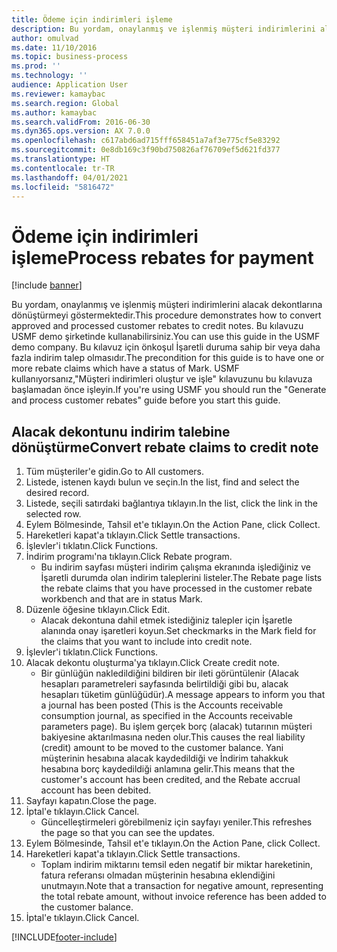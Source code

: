 ```yaml
---
title: Ödeme için indirimleri işleme
description: Bu yordam, onaylanmış ve işlenmiş müşteri indirimlerini alacak dekontlarına dönüştürmeyi göstermektedir.
author: omulvad
ms.date: 11/10/2016
ms.topic: business-process
ms.prod: ''
ms.technology: ''
audience: Application User
ms.reviewer: kamaybac
ms.search.region: Global
ms.author: kamaybac
ms.search.validFrom: 2016-06-30
ms.dyn365.ops.version: AX 7.0.0
ms.openlocfilehash: c617abd6ad715fff658451a7af3e775cf5e83292
ms.sourcegitcommit: 0e8db169c3f90bd750826af76709ef5d621fd377
ms.translationtype: HT
ms.contentlocale: tr-TR
ms.lasthandoff: 04/01/2021
ms.locfileid: "5816472"
---
```

# <a name="process-rebates-for-payment"></a><span data-ttu-id="01d95-103">Ödeme için indirimleri işleme</span><span class="sxs-lookup"><span data-stu-id="01d95-103">Process rebates for payment</span></span>

[!include [banner](../../includes/banner.md)]

<span data-ttu-id="01d95-104">Bu yordam, onaylanmış ve işlenmiş müşteri indirimlerini alacak dekontlarına dönüştürmeyi göstermektedir.</span><span class="sxs-lookup"><span data-stu-id="01d95-104">This procedure demonstrates how to convert approved and processed customer rebates to credit notes.</span></span> <span data-ttu-id="01d95-105">Bu kılavuzu USMF demo şirketinde kullanabilirsiniz.</span><span class="sxs-lookup"><span data-stu-id="01d95-105">You can use this guide in the USMF demo company.</span></span> <span data-ttu-id="01d95-106">Bu kılavuz için önkoşul İşaretli duruma sahip bir veya daha fazla indirim talep olmasıdır.</span><span class="sxs-lookup"><span data-stu-id="01d95-106">The precondition for this guide is to have one or more rebate claims which have a status of Mark.</span></span> <span data-ttu-id="01d95-107">USMF kullanıyorsanız,"Müşteri indirimleri oluştur ve işle" kılavuzunu bu kılavuza başlamadan önce işleyin.</span><span class="sxs-lookup"><span data-stu-id="01d95-107">If you're using USMF you should run the "Generate and process customer rebates" guide before you start this guide.</span></span>


## <a name="convert-rebate-claims-to-credit-note"></a><span data-ttu-id="01d95-108">Alacak dekontunu indirim talebine dönüştürme</span><span class="sxs-lookup"><span data-stu-id="01d95-108">Convert rebate claims to credit note</span></span>
1. <span data-ttu-id="01d95-109">Tüm müşteriler'e gidin.</span><span class="sxs-lookup"><span data-stu-id="01d95-109">Go to All customers.</span></span>
2. <span data-ttu-id="01d95-110">Listede, istenen kaydı bulun ve seçin.</span><span class="sxs-lookup"><span data-stu-id="01d95-110">In the list, find and select the desired record.</span></span>
3. <span data-ttu-id="01d95-111">Listede, seçili satırdaki bağlantıya tıklayın.</span><span class="sxs-lookup"><span data-stu-id="01d95-111">In the list, click the link in the selected row.</span></span>
4. <span data-ttu-id="01d95-112">Eylem Bölmesinde, Tahsil et'e tıklayın.</span><span class="sxs-lookup"><span data-stu-id="01d95-112">On the Action Pane, click Collect.</span></span>
5. <span data-ttu-id="01d95-113">Hareketleri kapat'a tıklayın.</span><span class="sxs-lookup"><span data-stu-id="01d95-113">Click Settle transactions.</span></span>
6. <span data-ttu-id="01d95-114">İşlevler'i tıklatın.</span><span class="sxs-lookup"><span data-stu-id="01d95-114">Click Functions.</span></span>
7. <span data-ttu-id="01d95-115">İndirim programı'na tıklayın.</span><span class="sxs-lookup"><span data-stu-id="01d95-115">Click Rebate program.</span></span>
    * <span data-ttu-id="01d95-116">Bu indirim sayfası müşteri indirim çalışma ekranında işlediğiniz ve İşaretli durumda olan indirim taleplerini listeler.</span><span class="sxs-lookup"><span data-stu-id="01d95-116">The Rebate page lists the rebate claims that you have processed in the customer rebate workbench and that are in status Mark.</span></span>    
8. <span data-ttu-id="01d95-117">Düzenle öğesine tıklayın.</span><span class="sxs-lookup"><span data-stu-id="01d95-117">Click Edit.</span></span>
    * <span data-ttu-id="01d95-118">Alacak dekontuna dahil etmek istediğiniz talepler için İşaretle alanında onay işaretleri koyun.</span><span class="sxs-lookup"><span data-stu-id="01d95-118">Set checkmarks in the Mark field for the claims that you want to include into credit note.</span></span>   
9. <span data-ttu-id="01d95-119">İşlevler'i tıklatın.</span><span class="sxs-lookup"><span data-stu-id="01d95-119">Click Functions.</span></span>
10. <span data-ttu-id="01d95-120">Alacak dekontu oluşturma'ya tıklayın.</span><span class="sxs-lookup"><span data-stu-id="01d95-120">Click Create credit note.</span></span>
    * <span data-ttu-id="01d95-121">Bir günlüğün nakledildiğini bildiren bir ileti görüntülenir (Alacak hesapları parametreleri sayfasında belirtildiği gibi bu, alacak hesapları tüketim günlüğüdür).</span><span class="sxs-lookup"><span data-stu-id="01d95-121">A message appears to inform you that a journal has been posted (This is the Accounts receivable consumption journal, as specified in the Accounts receivable parameters page).</span></span> <span data-ttu-id="01d95-122">Bu işlem gerçek borç (alacak) tutarının müşteri bakiyesine aktarılmasına neden olur.</span><span class="sxs-lookup"><span data-stu-id="01d95-122">This causes the real liability (credit) amount to be moved to the customer balance.</span></span> <span data-ttu-id="01d95-123">Yani müşterinin hesabına alacak kaydedildiği ve İndirim tahakkuk hesabına borç kaydedildiği anlamına gelir.</span><span class="sxs-lookup"><span data-stu-id="01d95-123">This means that the customer's account has been credited, and the Rebate accrual account has been debited.</span></span>  
11. <span data-ttu-id="01d95-124">Sayfayı kapatın.</span><span class="sxs-lookup"><span data-stu-id="01d95-124">Close the page.</span></span>
12. <span data-ttu-id="01d95-125">İptal'e tıklayın.</span><span class="sxs-lookup"><span data-stu-id="01d95-125">Click Cancel.</span></span>
    * <span data-ttu-id="01d95-126">Güncelleştirmeleri görebilmeniz için sayfayı yeniler.</span><span class="sxs-lookup"><span data-stu-id="01d95-126">This refreshes the page so that you can see the updates.</span></span>  
13. <span data-ttu-id="01d95-127">Eylem Bölmesinde, Tahsil et'e tıklayın.</span><span class="sxs-lookup"><span data-stu-id="01d95-127">On the Action Pane, click Collect.</span></span>
14. <span data-ttu-id="01d95-128">Hareketleri kapat'a tıklayın.</span><span class="sxs-lookup"><span data-stu-id="01d95-128">Click Settle transactions.</span></span>
    * <span data-ttu-id="01d95-129">Toplam indirim miktarını temsil eden negatif bir miktar hareketinin, fatura referansı olmadan müşterinin hesabına eklendiğini unutmayın.</span><span class="sxs-lookup"><span data-stu-id="01d95-129">Note that a transaction for negative amount, representing the total rebate amount, without invoice reference has been added to the customer balance.</span></span>   
15. <span data-ttu-id="01d95-130">İptal'e tıklayın.</span><span class="sxs-lookup"><span data-stu-id="01d95-130">Click Cancel.</span></span>



[!INCLUDE[footer-include](../../../includes/footer-banner.md)]